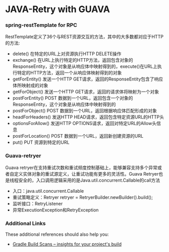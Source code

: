 # JAVA-Retry with GUAVA

### spring-restTemplate for RPC
RestTemplate定义了36个与REST资源交互的方法，其中的大多数都对应于HTTP的方法:
* delete() 在特定的URL上对资源执行HTTP DELETE操作
* exchange() 在URL上执行特定的HTTP方法，返回包含对象的ResponseEntity，这个对象是从响应体中映射得到的，execute()在URL上执行特定的HTTP方法，返回一个从响应体映射得到的对象
* getForEntity() 发送一个HTTP GET请求，返回的ResponseEntity包含了响应体所映射成的对象 
* getForObject() 发送一个HTTP GET请求，返回的请求体将映射为一个对象
* postForEntity() POST 数据到一个URL，返回包含一个对象的ResponseEntity，这个对象是从响应体中映射得到的 
* postForObject() POST 数据到一个URL，返回根据响应体匹配形成的对象
* headForHeaders() 发送HTTP HEAD请求，返回包含特定资源URL的HTTP头
* optionsForAllow() 发送HTTP OPTIONS请求，返回对特定URL的Allow头信息
* postForLocation() POST 数据到一个URL，返回新创建资源的URL 
* put() PUT 资源到特定的URL

### Guava-retryer
Guava retryer在支持重试次数和重试频度控制基础上，能够兼容支持多个异常或者自定义实体对象的重试源定义，让重试功能有更多的灵活性。Guava Retryer也是线程安全的，入口调用逻辑采用的是Java.util.concurrent.Callable的call方法

* 入口：java.util.concurrent.Callable
* 重试策略定义：Retryer<String> retryer = RetryerBuilder.<String>newBuilder().build();
* 监听接口：RetryListener
* 异常ExecutionException和RetryException

### Additional Links
These additional references should also help you:

* [Gradle Build Scans – insights for your project's build](https://scans.gradle.com#gradle)

